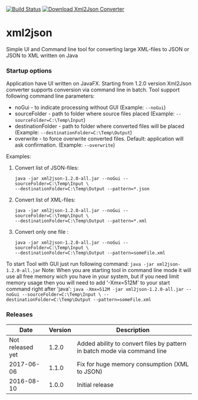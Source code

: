 [![Build Status](https://travis-ci.org/AntonMykolaienko/xml2json.svg?branch=master)](https://travis-ci.org/AntonMykolaienko/xml2json) [![Download Xml2Json Converter](https://img.shields.io/sourceforge/dm/xml2json-converter.svg)](https://sourceforge.net/projects/xml2json-converter/files/latest/download)
# xml2json
Simple UI and Command line tool for converting large XML-files to JSON or JSON to XML written on Java

### Startup options
Application have UI written on JavaFX. Starting from 1.2.0 version Xml2Json converter supports conversion via command line in batch. 
Tool support following command line parameters:
- noGui - to indicate processing without GUI (Example: `--noGui`)
- sourceFolder - path to folder where source files placed (Example: `--sourceFolder=C:\Temp\Input`)
- destinationFolder - path to folder where converted files will be placed (Example: `--destinationFolder=C:\Temp\Output`)
- overwrite - to force overwrite converted files. Default: application will ask confirmation. (Example: `--overwrite`)

Examples:
1. Convert list of JSON-files:
	```
	java -jar xml2json-1.2.0-all.jar --noGui --sourceFolder=C:\Temp\Input \
	--destinationFolder=C:\Temp\Output --pattern=*.json
	```
2. Convert list of XML-files:
	```
	java -jar xml2json-1.2.0-all.jar --noGui --sourceFolder=C:\Temp\Input \
	--destinationFolder=C:\Temp\Output --pattern=*.xml
	```
3. Convert only one file :
	```
	java -jar xml2json-1.2.0-all.jar --noGui --sourceFolder=C:\Temp\Input \
	--destinationFolder=C:\Temp\Output --pattern=someFile.xml
	```
	
To start Tool with GUI just run following command: 
	```
	java -jar xml2json-1.2.0-all.jar
	```
Note: When you are starting tool in command line mode it will use all free memory wich you have in your system, but if you need limit memory usage then you will need to add '-Xmx=512M' to your start command right after 'java':
	```
	java -Xmx=512M -jar xml2json-1.2.0-all.jar --noGui --sourceFolder=C:\Temp\Input \
	--destinationFolder=C:\Temp\Output --pattern=someFile.xml
	```

### Releases
Date | Version | Description
-----|---------|------------
Not released yet|1.2.0|Added ability to convert files by pattern in batch mode via command line
2017-06-06|1.1.0|Fix for huge memory consumption (XML to JSON)
2016-08-10|1.0.0|Initial release
